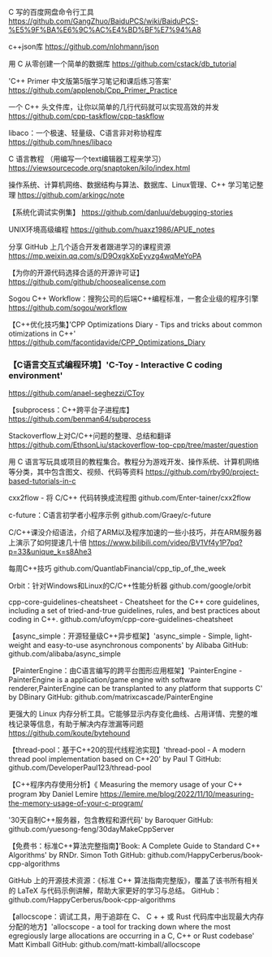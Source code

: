 C 写的百度网盘命令行工具
https://github.com/GangZhuo/BaiduPCS/wiki/BaiduPCS-%E5%9F%BA%E6%9C%AC%E4%BD%BF%E7%94%A8

c++json库
https://github.com/nlohmann/json

用 C 从零创建一个简单的数据库
https://github.com/cstack/db_tutorial

'C++ Primer 中文版第5版学习笔记和课后练习答案'
https://github.com/applenob/Cpp_Primer_Practice

一个 C++ 头文件库，让你以简单的几行代码就可以实现高效的并发
https://github.com/cpp-taskflow/cpp-taskflow

libaco：一个极速、轻量级、C语言非对称协程库
https://github.com/hnes/libaco

C 语言教程 （用编写一个text编辑器工程来学习）
https://viewsourcecode.org/snaptoken/kilo/index.html

操作系统、计算机网络、数据结构与算法、数据库、Linux管理、C++ 学习笔记整理
https://github.com/arkingc/note

【系统化调试实例集】
https://github.com/danluu/debugging-stories

UNIX环境高级编程
https://github.com/huaxz1986/APUE_notes

分享 GitHub 上几个适合开发者跟进学习的课程资源
https://mp.weixin.qq.com/s/D9OxgkXpEyvzg4wqMeYoPA

【为你的开源代码选择合适的开源许可证】
https://github.com/github/choosealicense.com

Sogou C++ Workflow：搜狗公司的后端C++编程标准，一套企业级的程序引擎
https://github.com/sogou/workflow

【C++优化技巧集】’CPP Optimizations Diary - Tips and tricks about common otimizations in C++' 
https://github.com/facontidavide/CPP_Optimizations_Diary

### 【C语言交互式编程环境】'C-Toy - Interactive C coding environment' 
https://github.com/anael-seghezzi/CToy


【subprocess：C++跨平台子进程库】
https://github.com/benman64/subprocess

Stackoverflow上对C/C++问题的整理、总结和翻译
https://github.com/EthsonLiu/stackoverflow-top-cpp/tree/master/question

用 C 语言写玩具或项目的教程集合。教程分为游戏开发、操作系统、计算机网络等分类，其中包含图文、视频、代码等资料
https://github.com/rby90/project-based-tutorials-in-c

cxx2flow - 将 C/C++ 代码转换成流程图
github.com/Enter-tainer/cxx2flow

c-future：C语言初学者小程序示例
github.com/Graey/c-future

C/C++课没介绍语法，介绍了ARM以及程序加速的一些小技巧，并在ARM服务器上演示了如何提速几十倍
https://www.bilibili.com/video/BV1Vf4y1P7pq?p=33&unique_k=s8Ahe3

每周C++技巧
github.com/QuantlabFinancial/cpp_tip_of_the_week

Orbit：针对Windows和Linux的C/C++性能分析器
github.com/google/orbit

cpp-core-guidelines-cheatsheet - Cheatsheet for the C++ core guidelines, including a set of tried-and-true guidelines, rules, and best practices about coding in C++.
github.com/ufoym/cpp-core-guidelines-cheatsheet

【async_simple：开源轻量级C++异步框架】'async_simple - Simple, light-weight and easy-to-use asynchronous components' by Alibaba GitHub: github.com/alibaba/async_simple

【PainterEngine：由C语言编写的跨平台图形应用框架】'PainterEngine - PainterEngine is a application/game engine with software renderer,PainterEngine can be transplanted to any platform that supports C' by DBinary GitHub: github.com/matrixcascade/PainterEngine

更强大的 Linux 内存分析工具。它能够显示内存变化曲线、占用详情、完整的堆栈记录等信息，有助于解决内存泄漏等问题
https://github.com/koute/bytehound

【thread-pool：基于C++20的现代线程池实现】'thread-pool - A modern thread pool implementation based on C++20' by Paul T GitHub: github.com/DeveloperPaul123/thread-pool 

【C++程序内存使用分析】《 Measuring the memory usage of your C++ program 》by Daniel Lemire 
https://lemire.me/blog/2022/11/10/measuring-the-memory-usage-of-your-c-program/

'30天自制C++服务器，包含教程和源代码' by Baroquer GitHub: github.com/yuesong-feng/30dayMakeCppServer

【免费书：标准C++算法完整指南】’Book: A Complete Guide to Standard C++ Algorithms' by RNDr. Simon Toth GitHub: github.com/HappyCerberus/book-cpp-algorithms 

GitHub 上的开源技术资源：《标准 C++ 算法指南完整版》，覆盖了该书所有相关的 LaTeX 与代码示例讲解，帮助大家更好的学习与总结。
GitHub：github.com/HappyCerberus/book-cpp-algorithms ​​​​

【allocscope：调试工具，用于追踪在 C、 C + + 或 Rust 代码库中出现最大内存分配的地方】'allocscope - a tool for tracking down where the most egregiously large allocations are occurring in a C, C++ or Rust codebase' Matt Kimball GitHub: github.com/matt-kimball/allocscope 